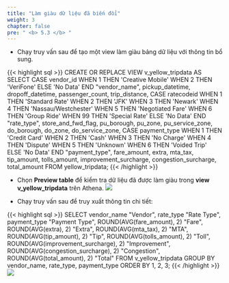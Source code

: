 ```yaml
---
title: "Làm giàu dữ liệu đã biến đổi"
weight: 3
chapter: false
pre: " <b> 5.3 </b> "
---
```


- Chạy truy vấn sau để tạo một view làm giàu bảng dữ liệu với thông tin bổ sung.

{{< highlight sql >}}
CREATE OR REPLACE VIEW v_yellow_tripdata
AS
SELECT CASE vendor_id
            WHEN 1 THEN 'Creative Mobile'
            WHEN 2 THEN 'VeriFone'
            ELSE 'No Data'
       END "vendor_name",
       pickup_datetime,
       dropoff_datetime,
       passenger_count,
       trip_distance,
       CASE ratecodeid
            WHEN 1 THEN 'Standard Rate'
            WHEN 2 THEN 'JFK'
            WHEN 3 THEN 'Newark'
            WHEN 4 THEN 'Nassau/Westchester'
            WHEN 5 THEN 'Negotiated Fare'
            WHEN 6 THEN 'Group Ride'
            WHEN 99 THEN 'Special Rate'
            ELSE 'No Data'
       END "rate_type",
       store_and_fwd_flag,
       pu_borough,
       pu_zone,
       pu_service_zone,
       do_borough,
       do_zone,
       do_service_zone,
       CASE payment_type
            WHEN 1 THEN 'Credit Card'
            WHEN 2 THEN 'Cash'
            WHEN 3 THEN 'No Charge'
            WHEN 4 THEN 'Dispute'
            WHEN 5 THEN 'Unknown'
            WHEN 6 THEN 'Voided Trip'
            ELSE 'No Data'
       END "payment_type",
       fare_amount,
       extra,
       mta_tax,
       tip_amount,
       tolls_amount,
       improvement_surcharge,
       congestion_surcharge,
       total_amount
FROM   yellow_tripdata;
{{< /highlight >}}

- Chọn **Preview table** để kiểm tra dữ liệu đã được làm giàu trong **view v_yellow_tripdata** trên Athena.
![](../../../images/5.enriching/12.png)

- Chạy truy vấn sau để truy xuất thông tin chi tiết:

{{< highlight sql >}}
SELECT vendor_name "Vendor",
       rate_type "Rate Type", 
       payment_type "Payment Type",
       ROUND(AVG(fare_amount), 2) "Fare",
       ROUND(AVG(extra), 2) "Extra",
       ROUND(AVG(mta_tax), 2) "MTA",
       ROUND(AVG(tip_amount), 2) "Tip",
       ROUND(AVG(tolls_amount), 2) "Toll",
       ROUND(AVG(improvement_surcharge), 2) "Improvement",
       ROUND(AVG(congestion_surcharge), 2) "Congestion",
       ROUND(AVG(total_amount), 2) "Total"
FROM   v_yellow_tripdata
GROUP BY vendor_name,
         rate_type,
         payment_type
ORDER BY 1, 2, 3;
{{< /highlight >}}
![](../../../images/5.enriching/13.png)
